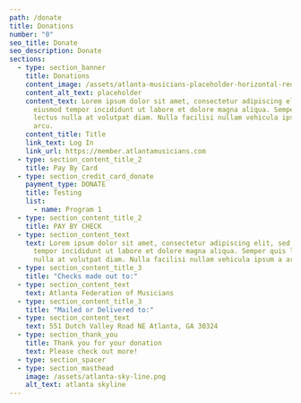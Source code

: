 ```yaml
---
path: /donate
title: Donations
number: "0"
seo_title: Donate
seo_description: Donate
sections:
  - type: section_banner
    title: Donations
    content_image: /assets/atlanta-musicians-placeholder-horizontal-red.png
    content_alt_text: placeholder
    content_text: Lorem ipsum dolor sit amet, consectetur adipiscing elit, sed do
      eiusmod tempor incididunt ut labore et dolore magna aliqua. Semper quis
      lectus nulla at volutpat diam. Nulla facilisi nullam vehicula ipsum a
      arcu.
    content_title: Title
    link_text: Log In
    link_url: https://member.atlantamusicians.com
  - type: section_content_title_2
    title: Pay By Card
  - type: section_credit_card_donate
    payment_type: DONATE
    title: Testing
    list:
      - name: Program 1
  - type: section_content_title_2
    title: PAY BY CHECK
  - type: section_content_text
    text: Lorem ipsum dolor sit amet, consectetur adipiscing elit, sed do eiusmod
      tempor incididunt ut labore et dolore magna aliqua. Semper quis lectus
      nulla at volutpat diam. Nulla facilisi nullam vehicula ipsum a arcu.
  - type: section_content_title_3
    title: "Checks made out to:"
  - type: section_content_text
    text: Atlanta Federation of Musicians
  - type: section_content_title_3
    title: "Mailed or Delivered to:"
  - type: section_content_text
    text: 551 Dutch Valley Road NE Atlanta, GA 30324
  - type: section_thank_you
    title: Thank you for your donation
    text: Please check out more!
  - type: section_spacer
  - type: section_masthead
    image: /assets/atlanta-sky-line.png
    alt_text: atlanta skyline
---
```

